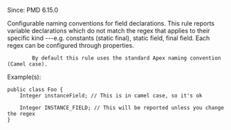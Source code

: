 Since: PMD 6.15.0

Configurable naming conventions for field declarations. This rule reports variable declarations
            which do not match the regex that applies to their specific kind ---e.g. constants (static final),
            static field, final field. Each regex can be configured through properties.

            By default this rule uses the standard Apex naming convention (Camel case).

Example(s):
```
public class Foo {
    Integer instanceField; // This is in camel case, so it's ok

    Integer INSTANCE_FIELD; // This will be reported unless you change the regex
}
```
